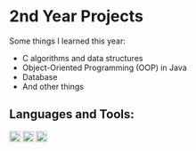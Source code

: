 # 2nd Year Projects  

Some things I learned this year:
- C algorithms and data structures
- Object-Oriented Programming (OOP) in Java
- Database
- And other things

## Languages and Tools:    

<code><img height="20" src="https://logodownload.org/wp-content/uploads/2017/04/java-logo.png"></code>
<code><img height="20" src="https://backofficevi.com/wp-content/uploads/2019/01/c-logo-png-11.png"></code> 
<code><img height="20" src="https://logodownload.org/wp-content/uploads/2016/10/mysql-logo.png"></code>
